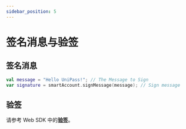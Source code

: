 ```yaml
---
sidebar_position: 5
---
```


# 签名消息与验签

## 签名消息

```kotlin
val message = "Hello UniPass!"; // The Message to Sign
var signature = smartAccount.signMessage(message); // Sign message
```

## 验签

请参考 Web SDK 中的[**验签**](../web-sdk/04-sign-message.md)。
